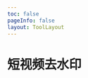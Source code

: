 ```yaml
---
toc: false
pageInfo: false
layout: ToolLayout
---
```


# 短视频去水印

<ClientOnly>
  <ShortVideoRemoveWatermark />
</ClientOnly>
